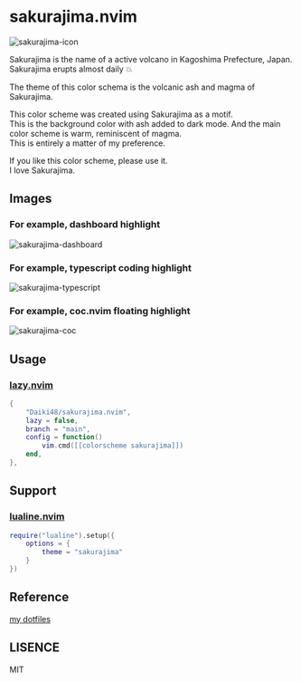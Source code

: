 # sakurajima.nvim

![sakurajima-icon](https://github.com/Daiki48/sakurajima.nvim/assets/102207294/33ea8f33-4495-4332-8c17-3695fbc30165.png)

Sakurajima is the name of a active volcano in Kagoshima Prefecture, Japan.  
Sakurajima erupts almost daily :boom:  

The theme of this color schema is the volcanic ash and magma of Sakurajima.

This color scheme was created using Sakurajima as a motif.  
This is the background color with ash added to dark mode.
And the main color scheme is warm, reminiscent of magma.  
This is entirely a matter of my preference.

If you like this color scheme, please use it.  
I love Sakurajima.  

## Images

### For example, dashboard highlight

![sakurajima-dashboard](https://github.com/Daiki48/sakurajima.nvim/assets/102207294/12d3f999-a44b-47ca-afcc-0cd326754175.png)

### For example, typescript coding highlight

![sakurajima-typescript](https://github.com/Daiki48/sakurajima.nvim/assets/102207294/02b86415-db9b-4bdf-8c39-61bc2a77e84d.png)

### For example, coc.nvim floating highlight

![sakurajima-coc](https://github.com/Daiki48/sakurajima.nvim/assets/102207294/371aeae0-7d69-4dad-935b-bd3a6db589fc.png)

## Usage

### [lazy.nvim](https://github.com/folke/lazy.nvim)

```lua
{
    "Daiki48/sakurajima.nvim",
    lazy = false,
    branch = "main",
    config = function()
        vim.cmd([[colorscheme sakurajima]])
    end,
},
```

## Support

### [lualine.nvim](https://github.com/nvim-lualine/lualine.nvim)

```lua
require("lualine").setup({
    options = {
        theme = "sakurajima"
    }
})
```

## Reference

[my dotfiles](https://github.com/Daiki48/dotfiles/blob/main/.config/nvim/)

## LISENCE

MIT
